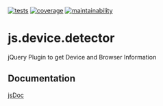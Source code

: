 [![tests][tests]][tests-url]
[![coverage][coverage]][coverage-url]
[![maintainability][maintainability]][maintainability-url]

# js.device.detector
jQuery Plugin to get Device and Browser Information

## Documentation
[jsDoc](https://exiguus.github.io/js.device.detector/)


[tests]: https://img.shields.io/travis/exiguus/js.device.detector/master.svg
[tests-url]: https://travis-ci.org/exiguus/js.device.detector

[maintainability]:
  https://api.codeclimate.com/v1/badges/6eaaa84b942cab654bf7/maintainability
[maintainability-url]:
https://codeclimate.com/github/exiguus/js.device.detector/maintainability

[coverage]:
https://api.codeclimate.com/v1/badges/6eaaa84b942cab654bf7/test_coverage
[coverage-url]:
https://codeclimate.com/github/exiguus/js.device.detector/test_coverage

[npm]: https://img.shields.io/npm/v/js.device.detector.svg
[npm-url]: https://npmjs.com/package/js.device.detector

[licenses-url]: https://img.shields.io/npm/l/js.device.detector.svg
[licenses]: https://github.com/exiguus/js.device.detector
